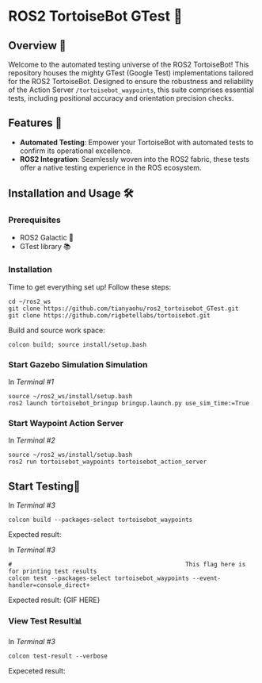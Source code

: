 # ROS2 TortoiseBot GTest 🐢

## Overview 🌟
Welcome to the automated testing universe of the ROS2 TortoiseBot! This repository houses the mighty GTest (Google Test) implementations tailored for the ROS2 TortoiseBot. Designed to ensure the robustness and reliability of the Action Server `/tortoisebot_waypoints`, this suite comprises essential tests, including positional accuracy and orientation precision checks.

## Features 🚀
- **Automated Testing**: Empower your TortoiseBot with automated tests to confirm its operational excellence.
- **ROS2 Integration**: Seamlessly woven into the ROS2 fabric, these tests offer a native testing experience in the ROS ecosystem.

## Installation and Usage 🛠️

### Prerequisites
- ROS2 Galactic 🌌
- GTest library 📚

### Installation
Time to get everything set up! Follow these steps:
```
cd ~/ros2_ws
git clone https://github.com/tianyaohu/ros2_tortoisebot_GTest.git
git clone https://github.com/rigbetellabs/tortoisebot.git
```
Build and source work space:
```
colcon build; source install/setup.bash
```

### Start Gazebo Simulation Simulation
In *Terminal #1*
```
source ~/ros2_ws/install/setup.bash
ros2 launch tortoisebot_bringup bringup.launch.py use_sim_time:=True
```
### Start Waypoint Action Server
In *Terminal #2*
```
source ~/ros2_ws/install/setup.bash
ros2 run tortoisebot_waypoints tortoisebot_action_server
```

## Start Testing🎯
In *Terminal #3*
```
colcon build --packages-select tortoisebot_waypoints
```
Expected result:

In *Terminal #3*
```
#                                                 This flag here is for printing test results
colcon test --packages-select tortoisebot_waypoints --event-handler=console_direct+
```
Expected result:
{GIF HERE}

### View Test Result📊
In *Terminal #3*
```
colcon test-result --verbose
```
Expeceted result:

